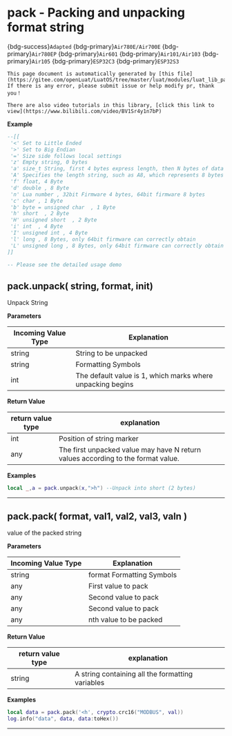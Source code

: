# pack - Packing and unpacking format string

{bdg-success}`Adapted` {bdg-primary}`Air780E/Air700E` {bdg-primary}`Air780EP` {bdg-primary}`Air601` {bdg-primary}`Air101/Air103` {bdg-primary}`Air105` {bdg-primary}`ESP32C3` {bdg-primary}`ESP32S3`

```{note}
This page document is automatically generated by [this file](https://gitee.com/openLuat/LuatOS/tree/master/luat/modules/luat_lib_pack.c). If there is any error, please submit issue or help modify pr, thank you！
```

```{tip}
There are also video tutorials in this library, [click this link to view](https://www.bilibili.com/video/BV1Sr4y1n7bP)
```

**Example**

```lua
--[[
 '<' Set to Little Ended 
 '>' Set to Big Endian 
 '=' Size side follows local settings 
 'z' Empty string, 0 bytes
 'a' size_t String, first 4 bytes express length, then N bytes of data
 'A' Specifies the length string, such as A8, which represents 8 bytes of data.
 'f' float, 4 Byte
 'd' double , 8 Byte
 'n' Lua number , 32bit Firmware 4 bytes, 64bit firmware 8 bytes
 'c' char , 1 Byte
 'b' byte = unsigned char  , 1 Byte
 'h' short  , 2 Byte
 'H' unsigned short  , 2 Byte
 'i' int  , 4 Byte
 'I' unsigned int , 4 Byte
 'l' long , 8 Bytes, only 64bit firmware can correctly obtain
 'L' unsigned long , 8 Bytes, only 64bit firmware can correctly obtain
]]

-- Please see the detailed usage demo

```

## pack.unpack( string, format, init)



Unpack String

**Parameters**

|Incoming Value Type | Explanation|
|-|-|
|string|String to be unpacked|
|string|Formatting Symbols|
|int|The default value is 1, which marks where unpacking begins|

**Return Value**

|return value type | explanation|
|-|-|
|int|Position of string marker|
|any|The first unpacked value may have N return values according to the format value.|

**Examples**

```lua
local _,a = pack.unpack(x,">h") --Unpack into short (2 bytes)

```

---

## pack.pack( format, val1, val2, val3, valn )



value of the packed string

**Parameters**

|Incoming Value Type | Explanation|
|-|-|
|string|format Formatting Symbols|
|any|First value to pack|
|any|Second value to pack|
|any|Second value to pack|
|any|nth value to be packed|

**Return Value**

|return value type | explanation|
|-|-|
|string|A string containing all the formatting variables|

**Examples**

```lua
local data = pack.pack('<h', crypto.crc16("MODBUS", val))
log.info("data", data, data:toHex())

```

---

